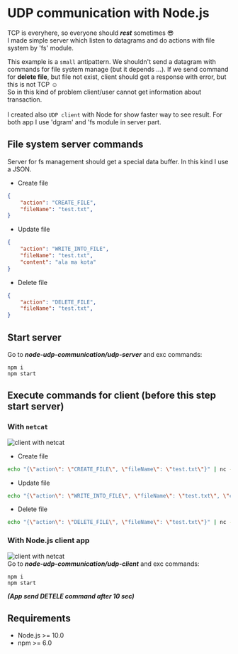 # UDP communication with Node.js

TCP is everyhere, so everyone should ***rest*** sometimes 😎 <br/>
I made simple server which listen to datagrams and do actions with file system by 'fs' module.

This example is a `small` antipattern. We shouldn't send a datagram with commands for file system manage (but it depends ...). If we send command for **delete file**, but file not exist, client should get a response with error, but this is not TCP ☺️<br/>So in this kind of problem client/user cannot get information about transaction.
<br/><br/>
I created also `UDP client` with Node for show faster way to see result.
For both app I use 'dgram' and 'fs module in server part.

## File system server commands
Server for fs management should get a special data buffer. In this kind I use a JSON.

- Create file
```json
{
    "action": "CREATE_FILE",
    "fileName": "test.txt",
}
```

- Update file
```json
{
    "action": "WRITE_INTO_FILE",
    "fileName": "test.txt",
    "content": "ala ma kota"
}
```

- Delete file
```json
{
    "action": "DELETE_FILE",
    "fileName": "test.txt",
}
```
## Start server

Go to ***node-udp-communication/udp-server*** and exc commands:
```
npm i
npm start
```


## Execute commands for client (before this step start server)

### With `netcat`
![client with netcat](./assets/netcatClient.gif)
<br/>
- Create file
```bash
echo "{\"action\": \"CREATE_FILE\", \"fileName\": \"test.txt\"}" | nc -w1 -u 127.0.0.1 8080
```

- Update file
```bash
echo "{\"action\": \"WRITE_INTO_FILE\", \"fileName\": \"test.txt\", \"content\": \"ala ma kota\"}" | nc -w1 -u 127.0.0.1 8080`
```

- Delete file
```bash
echo "{\"action\": \"DELETE_FILE\", \"fileName\": \"test.txt\"}" | nc -w1 -u 127.0.0.1 8080`
```


### With Node.js client app
![client with netcat](./assets/nodeClient.gif)
<br/>
Go to ***node-udp-communication/udp-client*** and exc commands:
```
npm i
npm start
```
***(App send DETELE command after 10 sec)***


## Requirements
- Node.js >= 10.0
- npm >= 6.0
